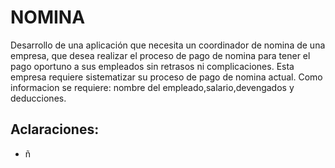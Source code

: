 # NOMINA
Desarrollo de una aplicación que necesita un coordinador de nomina de una empresa, que desea realizar el proceso de pago de nomina para tener el pago oportuno a sus empleados sin retrasos ni complicaciones. Esta empresa requiere sistematizar su proceso de pago de nomina actual. Como informacion se requiere: nombre del empleado,salario,devengados y deducciones.

## Aclaraciones:

- ñ
